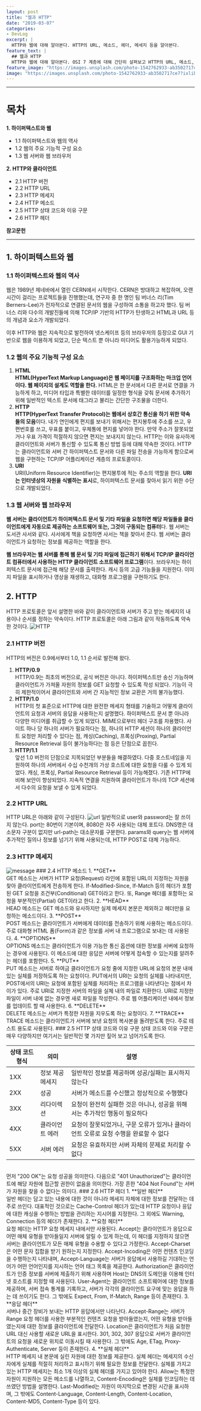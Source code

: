 ```yaml
---
layout: post
title: "웹과 HTTP"
date: "2019-03-07"
categories:
- DevLog
excerpt: |
  HTTP와 웹에 대해 알아본다. HTTP의 URL, 메소드, 헤더, 메세지 등을 알아본다.
feature_text: |
  ## 웹과 HTTP
  HTTP와 웹에 대해 알아본다. OSI 7 계층에 대해 간단히 살펴보고 HTTP의 URL, 메소드, 헤더, 메세지 등을 알아본다.
feature_image: "https://images.unsplash.com/photo-1542762933-ab3502717ce7?ixlib=rb-1.2.1&ixid=eyJhcHBfaWQiOjEyMDd9&auto=format&fit=crop&w=1350&q=80"
image: "https://images.unsplash.com/photo-1542762933-ab3502717ce7?ixlib=rb-1.2.1&ixid=eyJhcHBfaWQiOjEyMDd9&auto=format&fit=crop&w=1350&q=80"
---
```

---
# 목차
**1. 하이퍼텍스트와 웹**
- 1.1 하이퍼텍스트와 웹의 역사
- 1.2 웹의 주요 기능적 구성 요소
- 1.3 웹 서버와 웹 브라우저

**2. HTTP와 클라이언트**
- 2.1 HTTP 버전
- 2.2 HTTP URL
- 2.3 HTTP 메세지
- 2.4 HTTP 메소드
- 2.5 HTTP 상태 코드와 이유 구문
- 2.6 HTTP 헤더

**참고문헌**

<!-- **3. 브라우저에 네이버 주소를 입력한다면? - 브라우저 편**
- 3.1 브라우저는 URL을 해독한다
- 3.2 HTTP 요청 메세지를 만든다
- 3.3 웹 서버의 IP 주소를 DNS 서버에 조회한다
- 3.4 프로토콜 스택에 메세지 송신을 의뢰한다

**4. 브라우저에 네이버 주소를 입력한다면? - 프로토콜 스택과 LAN 어댑터 편** <br />
**5. 브라우저에 네이버 주소를 입력한다면? - 서버 편** -->

---

## 1. 하이퍼텍스트와 웹
### 1.1 하이퍼텍스트와 웹의 역사
웹은 1989년 제네바에서 열린 CERN에서 시작한다. CERN은 방대하고 복잡하며, 오랜 시간이 걸리는 프로젝트들을 진행했는데, 연구자 중 한 명인 팀 버너스 리(Tim Berners-Lee)가 전자적으로 연결된 문서의 웹을 구성하여 소통을 하고자 했다. 팀 버너스 리와 다수의 개발진들에 의해 TCP/IP 기반의 HTTP가 탄생하고 HTML과 URL 등의 개념과 요소가 개발되었다.

이후 HTTP와 웹은 지속적으로 발전하여 넷스케이프 등의 브라우저의 등장으로 GUI 기반으로 웹을 이용하게 되었고, 단순 텍스트 뿐 아니라 미디어도 활용가능하게 되었다.


### 1.2 웹의 주요 기능적 구성 요소
1. **HTML**<br />
**HTML(HyperText Markup Language)은 웹 페이지를 구조화하는 마크업 언어이다. 웹 페이지의 설계도 역할을 한다.** HTML은 한 문서에서 다른 문서로 연결을 가능하게 하고, 미디어 타입과 특별한 데이터를 일정한 형식을 갖춰 문서에 추가하기 위해 일반적인 텍스트 문서에 태그라고 불리는 간단한 구조물을 더한다.
2. **HTTP**<br />
**HTTP(HyperText Transfer Protocol)는 웹에서 상호간 통신을 하기 위한 약속들의 모음**이다. 내가 연인에게 편지를 보내기 위해서는 편지봉투에 주소를 쓰고, 우편번호를 쓰고, 우표를 붙이고, 우체통에 편지를 넣어야 한다. 만약 주소가 잘못되었거나 우표 가격이 적절하지 않으면 편지는 보내지지 않는다. HTTP는 이와 유사하게 클라이언트와 서버가 통신할 수 있도록 통신 방법 등에 대해 약속한 것이다. HTTP는 클라이언트와 서버 간 하이퍼텍스트 문서와 다른 파일 전송을 가능하게 함으로써 웹을 구현하는 TCP/IP 어플리케이션 계층의 프로토콜이다. 
3. **URI**<br />
URI(Uniform Resource Identifier)는 편지봉투에 적는 주소의 역할을 한다. **URI는 인터넷상의 자원을 식별하는 표시**로, 하이퍼텍스트 문서를 찾아서 읽기 위한 수단으로 개발되었다.


### 1.3 웹 서버와 웹 브라우저
**웹 서버는 클라이언트가 하이퍼텍스트 문서 및 기타 파일을 요청하면 해당 파일들을 클라이언트에게 자동으로 제공하는 소프트웨어 또는, 그것이 구동되는 컴퓨터**다. 웹 서버는 도서관 사서와 같다. 사서에게 책을 요청하면 사서는 책을 찾아서 준다. 웹 서버는 클라이언트가 요청하는 정보를 제공하는 역할을 한다.

**웹 브라우저는 웹 서버를 통해 웹 문서 및 기타 파일에 접근하기 위해서 TCP/IP 클라이언트 컴퓨터에서 사용하는 HTTP 클라이언트 소프트웨어 프로그램**이다. 브라우저는 하이퍼텍스트 문서에 접근해 해당 문서를 출력한다. 캐시 등의 고급 기능들을 지원한다. 이미지 파일을 표시하거나 영상을 재생하고, 대화형 프로그램을 구현하기도 한다.
## 2. HTTP
HTTP 프로토콜은 앞서 설명한 바와 같이 클라이언트와 서버가 주고 받는 메세지의 내용이나 순서를 정하는 약속이다. HTTP 프로토콜은 아래 그림과 같이 작동하도록 약속한 것이다.
<img alt="HTTP" src="https://github.com/ChaeWonKong/chaewonkong.github.io/blob/master/assets/post_img/http.png?raw=true" />
### 2.1 HTTP 버전
HTTP의 버전은 0.9에서부터 1.0, 1.1 순서로 발전해 왔다.
1. **HTTP/0.9**<br />HTTP/0.9는 최초의 버전으로, 공식 버전은 아니다. 하이퍼텍스트만 송신 가능하며 클라이언트가 가져올 자원의 정보를 GET 요청할 수 있도록 작성 되었다. 기능이 극히 제한적이어서 클라이언트와 서버 간 지능적인 정보 교환은 거의 불가능했다.
2. **HTTP/1.0**<br />HTTP의 첫 표준으로 HTTP에 대한 완전한 메세지 형태를 기술하고 어떻게 클라이언트의 요청과 서버의 응답을 사용하는지 설명했다. 하이퍼텍스트 문서 뿐 아니라 다양한 미디어를 취급할 수 있게 되었다. MIME으로부터 헤더 구조를 차용했다. 사이트 하나 당 하나의 서버가 필요하다는 점, 하나의 HTTP 세션이 하나의 클라이언트 요청만 처리할 수 있다는 점, 캐싱(Caching), 프록싱(Proxing), Partial Resource Retrieval 등이 불가능하다는 점 등은 단점으로 꼽힌다.
3. **HTTP/1.1**<br />앞선 1.0 버전의 단점으로 지목되었던 부분들을 해결하였다. 다중 호스트네임을 지원하여 하나의 서버에서 수십 수천개의 가상 호스트에 대한 요청을 다룰 수 있게 되었다. 캐싱, 프록싱, Partial Resource Retrieval 등이 가능해졌다. 기존 HTTP에 비해 보안이 향상되었다. 지속적 연결을 지원하여 클라이언트가 하나의 TCP 세션에서 다수의 요청을 보낼 수 있게 되었다. 
### 2.2 HTTP URL
HTTP URL은 아래와 같이 구성된다.
<img alt="url" src="https://github.com/ChaeWonKong/chaewonkong.github.io/blob/master/assets/post_img/url.png?raw=true" />
일반적으로 user와 password는 잘 쓰이지 않는다. port는 80번이 기본이며, 8080은 자주 사용되는 대체 포트다. DNS명은 대소문자 구분이 없지만 url-path는 대소문자를 구분한다. params와 query는 웹 서버에 추가적인 질의나 정보를 넘기기 위해 사용되는데, HTTP POST로 대체 가능하다.
### 2.3 HTTP 메세지
<img alt="message" src="https://github.com/ChaeWonKong/chaewonkong.github.io/blob/master/assets/post_img/message.png?raw=true" />
### 2.4 HTTP 메소드
1. **GET**<br />GET 메소드는 서버가 HTTP 요청(Request) 라인에 포함된 URL이 지정하는 자원을 찾아 클라이언트에게 전송하게 한다. If-Modified-Since, If-Match 등의 헤더가 포함된 GET 요청을 조건부(Conditional) GET이라고 한다. 또, Range 헤더를 포함하는 요청을 부분적인(Partial) GET이라고 한다.
2. **HEAD**<br />HEAD 메소드는 GET 메소드와 유사하지만 실제 메세지 본문은 제외하고 헤더만을 요청하는 메소드이다.
3. **POST**<br />POST 메소드는 클라이언트가 서버에게 데이터를 전송하기 위해 사용하는 메소드이다. 주로 대화형 HTML 폼(Form)과 같은 정보를 서버 내 프로그램으로 보내는 데 사용된다.
4. **OPTIONS**<br />OPTIONS 메소드는 클라이언트가 이용 가능한 통신 옵션에 대한 정보를 서버에 요청하는 경우에 사용된다. 이 메소드에 대한 응답은 서버에 어떻게 접속할 수 있는지를 알려주는 헤더를 포함한다.
5. **PUT**<br /> PUT 메소드는 서버로 하여금 클라이언트가 요청 줄에 지정한 URL에 요청의 본문 내에 있는 실체를 저장하도록 하는 요청이다. PUT에서의 URI는 요청의 실체를 나타내지만, POST에서의 URI는 요청에 포함된 실체를 처리하는 프로그램을 나타낸다는 점에서 차이가 있다. 주로 URI로 지정한 서버의 파일을 실체 내의 파일로 치환한다. URI로 지정한 파일이 서버 내에 없는 경우엔 새로 파일을 작성한다. 주로 웹 어플리케이션 내에서 정보를 업데이트 할 때 사용한다.
6. **DELETE**<br />DELETE 메소드는 서버가 특정한 자원을 지우도록 하는 요청이다.
7. **TRACE**<br />TRACE 메소드는 클라이언트가 서버에 보낸 요청의 복사본을 돌려받도록 한다. 주로 테스트 용도로 사용된다.
### 2.5 HTTP 상태 코드와 이유 구문
상태 코드와 이유 구문은 매우 다양하지만 여기서는 일반적인 몇 가지만 짚어 보고 넘어가도록 한다.

| 상태 코드 형식 | 의미        | 설명                                               |
| -------- | --------- | ------------------------------------------------ |
| 1XX      | 정보 제공 메세지 | 일반적인 정보를 제공하며 성공/실패는 표시하지 않는다                    |
| 2XX      | 성공        | 서버가 메소드를 수신했고 정상적으로 수행했다                         |
| 3XX      | 리다이렉션     | 요청이 완전히 실패한 것은 아니나, 성공을 위해서는 추가적인 행동이 필요하다       |
| 4XX      | 클라이언트 에러  | 요청이 잘못되었거나, 구문 오류가 있거나 클라이언트 오류로 요청 수행을 완료할 수 없다 |
| 5XX      | 서버 에러     | 요청은 유효하지만 서버 자체의 문제로 처리할 수 없다                    |

<br />
먼저 "200 OK"는 요청 성공을 의미한다. 다음으로 "401 Unauthorized"는 클라이언트에 해당 자원에 접근할 권한이 없음을 의미한다. 가장 흔한 "404 Not Found"는 서버가 자원을 찾을 수 없다는 의미다.
### 2.6 HTTP 헤더
1. **일반 헤더**<br />일반 헤더는 담고 있는 내용에 대한 것이 아니라 메세지 자체에 대한 정보를 전달하는 데 주로 쓰인다. 대표적인 것으로는 Cache-Control 헤더가 있는데 HTTP 요청이나 응답에 대한 캐싱을 수행하는 방법을 관리하는 지시어를 지정한다. 그 외에도 Warning, Connection 등의 헤더가 존재한다.
2. **요청 헤더**<br /> 요청 헤더는 HTTP 요청 메세지 내에서만 사용된다. Accept는 클라이언트가 응답으로 어떤 매체 유형을 받아들일지 서버에 알릴 수 있게 하는데, 이 헤더를 지정하지 않으면 서버는 클라이언트가 모든 매체 유형을 수용할 수 있다고 가정한다. Accept-Charset은 어떤 문자 집합을 받기 원하는지 지정한다. Accept-Incoding은 어떤 컨텐츠 인코딩을 수행하는지 나타내며, Accept-Language는 서버가 응답에서 사용하길 기대하는 언어가 어떤 언어인지를 지시하는 언어 태그 목록을 제공한다. Authorization은 클라이언트가 인증 정보를 서버에 제출하기 위해 사용하며 Host는 DNS의 도메인을 이용해 인터넷 호스트를 지정할 때 사용된다. User-Agent는 클라이언트 소프트웨어에 대한 정보를 제공하며, 서버 접속 통계를 기록하고, 서버가 각각의 클라이언트 요구에 맞는 응답을 하는 데 쓰이기도 한다. 그 밖에도 Expect, From, If-Match, Range 등이 존재한다.
3. **응답 헤더**<br />서버나 중간 장비가 보내는 HTTP 응답에서만 나타난다. Accept-Range는 서버가 Range 요청 헤더를 사용한 부분적인 컨텐츠 요청을 받아들였는지, 어떤 유형을 받아들였는지에 대한 정보를 클라이언트에 전달한다. Location은 클라이언트가 처음 요청한 URL 대신 사용할 새로운 URL을 표시한다. 301, 302, 307 응답으로 서버가 클라이언트의 요청을 새로운 위치로 이동시킬 때 사용한다. 그 밖에도 Age, ETag, Proxy-Authenticate, Server 등이 존재한다.
4. **실체 헤더**<br />HTTP 메세지 내 본문에 실린 자원에 대한 정보를 제공한다. 실체 헤더는 메세지의 수신자에게 실체를 적절히 처리하고 표시하기 위해 필요한 정보를 전달한다. 실체를 가지고 있는 HTTP 메세지는 최소 1개 이상의 실체 헤더를 가지고 있어야 한다. Allow는 특정한 자원이 지원하는 모든 메소드를 나열하고, Content-Encoding은 실체를 인코딩하는 데 쓰였던 방법을 설명한다. Last-Modified는 자원이 마지막으로 변경된 시간을 표시하며, 그 밖에도 Content-Language, Content-Length, Content-Location, Content-MD5, Content-Type 등이 있다.